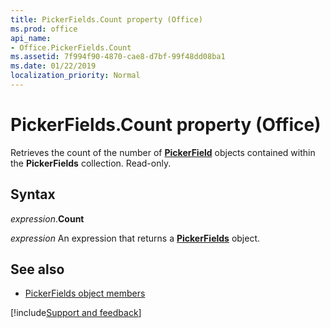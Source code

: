 ```yaml
---
title: PickerFields.Count property (Office)
ms.prod: office
api_name:
- Office.PickerFields.Count
ms.assetid: 7f994f90-4870-cae8-d7bf-99f48dd08ba1
ms.date: 01/22/2019
localization_priority: Normal
---
```



# PickerFields.Count property (Office)

Retrieves the count of the number of **[PickerField](Office.PickerField.md)** objects contained within the **PickerFields** collection. Read-only.


## Syntax

_expression_.**Count**

_expression_ An expression that returns a **[PickerFields](Office.PickerFields.md)** object.


## See also

- [PickerFields object members](overview/Library-Reference/pickerfields-members-office.md)



[!include[Support and feedback](~/includes/feedback-boilerplate.md)]